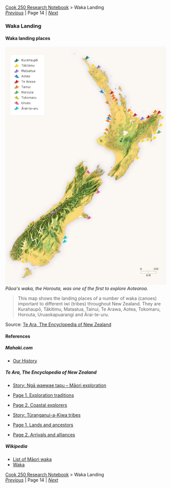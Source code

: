 [Cook 250 Research Notebook](../) > Waka Landing  
*[Previous](../p13-new-zealand/)* | Page 14 | *[Next](../p15-first-encounters/)*
### Waka Landing

#### Waka landing places

![Waka landing places](pictures/100x148-WxHmm-waka-landing.jpg)
*Pāoa's waka, the Horouta, was one of the first to explore Aotearoa.*

> This map shows the landing places of a number of waka (canoes)
> important to different iwi (tribes) throughout New Zealand.
> They are Kurahaupō, Tākitimu, Mataatua, Tainui, Te Arawa,
> Aotea, Tokomaru, Horouta, Uruaokapuarangi and Ārai-te-uru.

Source: [Te Ara, The Encyclopedia of New Zealand](https://teara.govt.nz/en/interactive/14130/waka-landing-places)  

#### References

##### Mahaki.com

* [Our History](https://www.mahaki.com/our-history.html)

##### Te Ara, The Encyclopedia of New Zealand

* [Story: Ngā waewae tapu – Māori exploration](https://teara.govt.nz/en/nga-waewae-tapu-maori-exploration)
* [Page 1. Exploration traditions](https://teara.govt.nz/en/nga-waewae-tapu-maori-exploration/page-1)
* [Page 2. Coastal explorers](https://teara.govt.nz/en/nga-waewae-tapu-maori-exploration/page-2)

* [Story: Tūranganui-a-Kiwa tribes](https://teara.govt.nz/en/turanganui-a-kiwa-tribes)
* [Page 1. Lands and ancestors](https://teara.govt.nz/en/turanganui-a-kiwa-tribes/page-1)
* [Page 2. Arrivals and alliances](https://teara.govt.nz/en/turanganui-a-kiwa-tribes/page-2)

##### Wikipedia

* [List of Māori waka](https://en.wikipedia.org/wiki/List_of_M%C4%81ori_waka)
* [Waka](https://en.wikipedia.org/wiki/Waka_(canoe))

[Cook 250 Research Notebook](../) > Waka Landing  
*[Previous](../p13-new-zealand/)* | Page 14 | *[Next](../p15-first-encounters/)*
